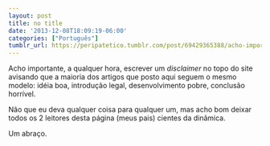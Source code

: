```yaml
---
layout: post
title: no title
date: '2013-12-08T18:09:19-06:00'
categories: ["Português"]
tumblr_url: https://peripatetico.tumblr.com/post/69429365388/acho-importante-a-qualquer-hora-escrever-um
---
```

Acho importante, a qualquer hora, escrever um _disclaimer_ no topo do site avisando que a maioria dos artigos que posto aqui seguem o mesmo modelo: idéia boa, introdução legal, desenvolvimento pobre, conclusão horrível.

Não que eu deva qualquer coisa para qualquer um, mas acho bom deixar todos os 2 leitores desta página (meus pais) cientes da dinâmica.

Um abraço.

